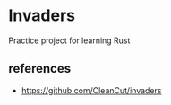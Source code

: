 # Invaders

Practice project for learning Rust

## references

- https://github.com/CleanCut/invaders

